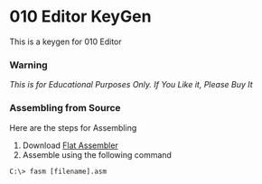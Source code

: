 # 010 Editor KeyGen

This is a keygen for 010 Editor

### Warning

_This is for Educational Purposes Only. If You Like it, Please Buy It_


### Assembling from Source
Here are the steps for Assembling

1. Download [Flat Assembler](http://flatassembler.net/download.php)
2. Assemble using the following command

  `
  C:\> fasm [filename].asm
  `
